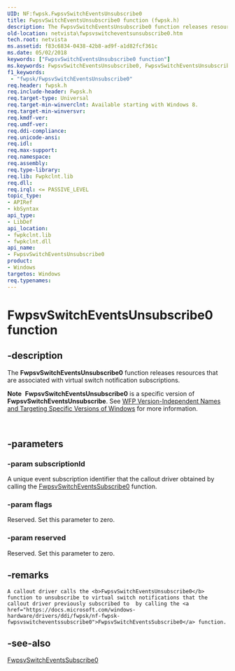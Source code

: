 ```yaml
---
UID: NF:fwpsk.FwpsvSwitchEventsUnsubscribe0
title: FwpsvSwitchEventsUnsubscribe0 function (fwpsk.h)
description: The FwpsvSwitchEventsUnsubscribe0 function releases resources that are associated with virtual switch notification subscriptions.Note  FwpsvSwitchEventsUnsubscribe0 is a specific version of FwpsvSwitchEventsUnsubscribe.
old-location: netvista\fwpsvswitcheventsunsubscribe0.htm
tech.root: netvista
ms.assetid: f83c6834-0438-42b8-ad9f-a1d82fcf361c
ms.date: 05/02/2018
keywords: ["FwpsvSwitchEventsUnsubscribe0 function"]
ms.keywords: FwpsvSwitchEventsUnsubscribe0, FwpsvSwitchEventsUnsubscribe0 function [Network Drivers Starting with Windows Vista], fwpsk/FwpsvSwitchEventsUnsubscribe0, netvista.fwpsvswitcheventsunsubscribe0
f1_keywords:
 - "fwpsk/FwpsvSwitchEventsUnsubscribe0"
req.header: fwpsk.h
req.include-header: Fwpsk.h
req.target-type: Universal
req.target-min-winverclnt: Available starting with Windows 8.
req.target-min-winversvr: 
req.kmdf-ver: 
req.umdf-ver: 
req.ddi-compliance: 
req.unicode-ansi: 
req.idl: 
req.max-support: 
req.namespace: 
req.assembly: 
req.type-library: 
req.lib: Fwpkclnt.lib
req.dll: 
req.irql: <= PASSIVE_LEVEL
topic_type:
- APIRef
- kbSyntax
api_type:
- LibDef
api_location:
- fwpkclnt.lib
- fwpkclnt.dll
api_name:
- FwpsvSwitchEventsUnsubscribe0
product:
- Windows
targetos: Windows
req.typenames: 
---
```


# FwpsvSwitchEventsUnsubscribe0 function


## -description


The <b>FwpsvSwitchEventsUnsubscribe0</b> function releases resources that are associated with virtual switch notification subscriptions.<div class="alert"><b>Note</b>  <b>FwpsvSwitchEventsUnsubscribe0</b> is a specific version of <b>FwpsvSwitchEventsUnsubscribe</b>. See <a href="https://docs.microsoft.com/windows/desktop/FWP/wfp-version-independent-names-and-targeting-specific-versions-of-windows">WFP Version-Independent Names and Targeting Specific Versions of Windows</a> for more information.</div>
<div> </div>



## -parameters




### -param subscriptionId

A unique event subscription identifier that the callout driver obtained by calling  the  <a href="https://docs.microsoft.com/windows-hardware/drivers/ddi/fwpsk/nf-fwpsk-fwpsvswitcheventssubscribe0">FwpsvSwitchEventsSubscribe0</a> function.




### -param flags

Reserved. Set this parameter to zero.


### -param reserved

Reserved. Set this parameter to  zero.


## -remarks




    A callout driver calls the <b>FwpsvSwitchEventsUnsubscribe0</b> function to unsubscribe to virtual switch notifications that the callout driver previously subscribed to  by calling the <a href="https://docs.microsoft.com/windows-hardware/drivers/ddi/fwpsk/nf-fwpsk-fwpsvswitcheventssubscribe0">FwpsvSwitchEventsSubscribe0</a> function. 


   




## -see-also




<a href="https://docs.microsoft.com/windows-hardware/drivers/ddi/fwpsk/nf-fwpsk-fwpsvswitcheventssubscribe0">FwpsvSwitchEventsSubscribe0</a>
 

 

